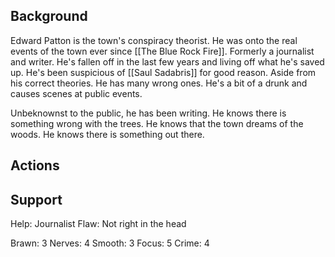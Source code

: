## Background
Edward Patton is the town's conspiracy theorist. He was onto the real events of the town ever since [[The Blue Rock Fire]]. Formerly a journalist and writer. He's fallen off in the last few years and living off what he's saved up. He's been suspicious of [[Saul Sadabris]] for good reason. Aside from his correct theories. He has many wrong ones. He's a bit of a drunk and causes scenes at public events.

Unbeknownst to the public, he has been writing. He knows there is something wrong with the trees. He knows that the town dreams of the woods. He knows there is something out there.

## Actions


## Support
Help: Journalist
Flaw: Not right in the head

Brawn: 3
Nerves: 4
Smooth: 3
Focus: 5
Crime: 4
